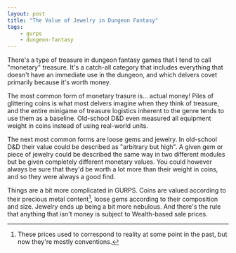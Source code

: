 ```yaml
---
layout: post
title: "The Value of Jewelry in Dungeon Fantasy"
tags:
    - gurps
    - dungeon-fantasy
---
```


There's a type of treasure in dungeon fantasy games that I tend to call
"monetary" treasure. It's a catch-all category that includes everything that
doesn't have an immediate use in the dungeon, and which delvers covet primarily
because it's worth money.

The most common form of monetary trasure is... actual money! Piles of glittering
coins is what most delvers imagine when they think of treasure, and the entire
minigame of treasure logistics inherent to the genre tends to use them as a
baseline. Old-school D&D even measured all equipment weight in coins instead of
using real-world units.

The next most common forms are loose gems and jewelry. In old-school D&D their
value could be described as "arbitrary but high". A given gem or piece of
jewelry could be described the same way in two different modules but be given
completely different monetary values. You could however always be sure that
they'd be worth a lot more than their weight in coins, and so they were always a
good find.

Things are a bit more complicated in GURPS. Coins are valued according to their
precious metal content[^1], loose gems according to their composition and
size. Jewelry ends up being a bit more nebulous. And there's the rule that
anything that isn't money is subject to Wealth-based sale prices.


[^1]: These prices used to correspond to reality at some point in the past, but
now they're mostly conventions.
